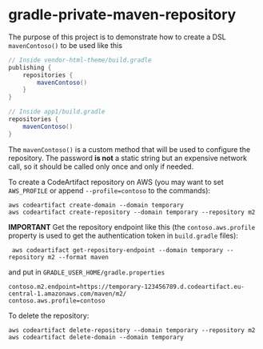 # gradle-private-maven-repository

The purpose of this project is to demonstrate how to create a DSL `mavenContoso()` to be used like this

```groovy
// Inside vendor-html-theme/build.gradle
publishing {
    repositories {
        mavenContoso()
    }
}

// Inside app1/build.gradle
repositories {
    mavenContoso()
}
```

The `mavenContoso()` is a custom method that will be used to configure the repository. The password **is not**
a static string but an expensive network call, so it should be called only once and only if needed.

To create a CodeArtifact repository on AWS (you may want to set `AWS_PROFILE` or append `--profile=contoso` to the commands):
```shell
aws codeartifact create-domain --domain temporary
aws codeartifact create-repository --domain temporary --repository m2
```

**IMPORTANT** Get the repository endpoint like this (the `contoso.aws.profile` property is used to get the
authentication token in `build.gradle` files):
```shell
 aws codeartifact get-repository-endpoint --domain temporary --repository m2 --format maven
```
and put in `GRADLE_USER_HOME/gradle.properties`
```properties
contoso.m2.endpoint=https://temporary-123456789.d.codeartifact.eu-central-1.amazonaws.com/maven/m2/
contoso.aws.profile=contoso
```


To delete the repository:
```shell
aws codeartifact delete-repository --domain temporary --repository m2
aws codeartifact delete-domain --domain temporary
```